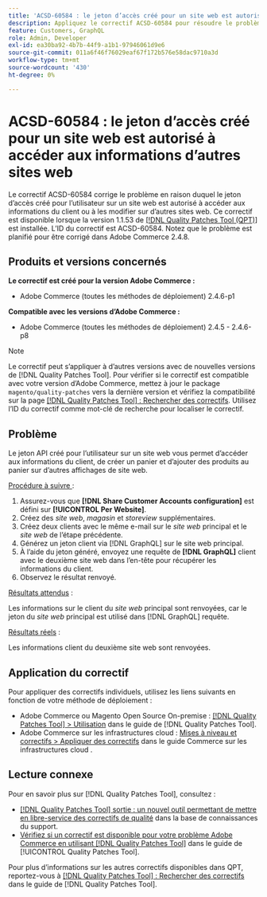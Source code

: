 ```yaml
---
title: 'ACSD-60584 : le jeton d’accès créé pour un site web est autorisé à accéder aux informations d’autres sites web'
description: Appliquez le correctif ACSD-60584 pour résoudre le problème où le jeton d’accès créé pour l’utilisateur sur un site web est autorisé à accéder aux informations du client ou à les modifier sur d’autres sites web.
feature: Customers, GraphQL
role: Admin, Developer
exl-id: ea30ba92-4b7b-44f9-a1b1-97946061d9e6
source-git-commit: 011a6f46f76029eaf67f172b576e58dac9710a3d
workflow-type: tm+mt
source-wordcount: '430'
ht-degree: 0%

---
```


# ACSD-60584 : le jeton d’accès créé pour un site web est autorisé à accéder aux informations d’autres sites web

Le correctif ACSD-60584 corrige le problème en raison duquel le jeton d’accès créé pour l’utilisateur sur un site web est autorisé à accéder aux informations du client ou à les modifier sur d’autres sites web. Ce correctif est disponible lorsque la version 1.1.53 de [[!DNL Quality Patches Tool (QPT)]](https://experienceleague.adobe.com/docs/commerce-operations/tools/quality-patches-tool/usage.html) est installée. L’ID du correctif est ACSD-60584. Notez que le problème est planifié pour être corrigé dans Adobe Commerce 2.4.8.

## Produits et versions concernés

**Le correctif est créé pour la version Adobe Commerce :**

* Adobe Commerce (toutes les méthodes de déploiement) 2.4.6-p1

**Compatible avec les versions d’Adobe Commerce :**

* Adobe Commerce (toutes les méthodes de déploiement) 2.4.5 - 2.4.6-p8

>[!NOTE]
>
>Le correctif peut s’appliquer à d’autres versions avec de nouvelles versions de [!DNL Quality Patches Tool]. Pour vérifier si le correctif est compatible avec votre version d’Adobe Commerce, mettez à jour le package `magento/quality-patches` vers la dernière version et vérifiez la compatibilité sur la page [[!DNL Quality Patches Tool] : Rechercher des correctifs](https://experienceleague.adobe.com/tools/commerce-quality-patches/index.html). Utilisez l’ID du correctif comme mot-clé de recherche pour localiser le correctif.

## Problème

Le jeton API créé pour l’utilisateur sur un site web vous permet d’accéder aux informations du client, de créer un panier et d’ajouter des produits au panier sur d’autres affichages de site web.

<u>Procédure à suivre </u> :

1. Assurez-vous que **[!DNL Share Customer Accounts configuration]** est défini sur **[!UICONTROL Per Website]**.
1. Créez des *site web*, *magasin* et *storeview* supplémentaires.
1. Créez deux clients avec le même e-mail sur le *site web* principal et le *site web* de l’étape précédente.
1. Générez un jeton client via [!DNL GraphQL] sur le site web principal.
1. À l’aide du jeton généré, envoyez une requête de **[!DNL GraphQL]** client avec le deuxième site web dans l’en-tête pour récupérer les informations du client.
1. Observez le résultat renvoyé.

<u>Résultats attendus</u> :

Les informations sur le client du *site web* principal sont renvoyées, car le jeton du *site web* principal est utilisé dans [!DNL GraphQL] requête.

<u>Résultats réels</u> :

Les informations client du deuxième site web sont renvoyées.

## Application du correctif

Pour appliquer des correctifs individuels, utilisez les liens suivants en fonction de votre méthode de déploiement :

* Adobe Commerce ou Magento Open Source On-premise : [[!DNL Quality Patches Tool] > Utilisation](/help/tools/quality-patches-tool/usage.md) dans le guide de [!DNL Quality Patches Tool].
* Adobe Commerce sur les infrastructures cloud : [Mises à niveau et correctifs > Appliquer des correctifs](https://experienceleague.adobe.com/docs/commerce-cloud-service/user-guide/develop/upgrade/apply-patches.html) dans le guide Commerce sur les infrastructures cloud .

## Lecture connexe

Pour en savoir plus sur [!DNL Quality Patches Tool], consultez :

* [[!DNL Quality Patches Tool] sortie : un nouvel outil permettant de mettre en libre-service des correctifs de qualité](https://experienceleague.adobe.com/en/docs/commerce-operations/tools/quality-patches-tool/quality-patches-tool-to-self-serve-quality-patches) dans la base de connaissances du support.
* [Vérifiez si un correctif est disponible pour votre problème Adobe Commerce en utilisant [!DNL Quality Patches Tool]](/help/tools/quality-patches-tool/patches-available-in-qpt/check-patch-for-magento-issue-with-magento-quality-patches.md) dans le guide de [!UICONTROL Quality Patches Tool].


Pour plus d’informations sur les autres correctifs disponibles dans QPT, reportez-vous à [[!DNL Quality Patches Tool] : Rechercher des correctifs](https://experienceleague.adobe.com/tools/commerce-quality-patches/index.html) dans le guide de [!DNL Quality Patches Tool].
